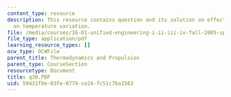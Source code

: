 ```yaml
---
content_type: resource
description: This resource contains question and its solution on effect of axial velocity
  on temperature variation.
file: /media/courses/16-01-unified-engineering-i-ii-iii-iv-fall-2005-spring-2006/59431f0e03fe0779ce24fc51c7ba1563_q30.PDF
file_type: application/pdf
learning_resource_types: []
ocw_type: OCWFile
parent_title: Thermodynamics and Propulsion
parent_type: CourseSection
resourcetype: Document
title: q30.PDF
uid: 59431f0e-03fe-0779-ce24-fc51c7ba1563
---
```

